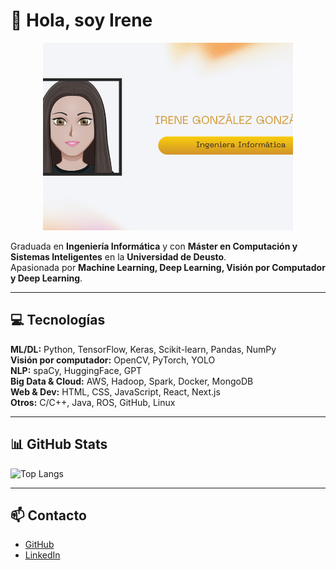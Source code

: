 # 👋 Hola, soy Irene

<p align="center">
  <img src="1.png" width="400" height="300" style="object-fit: cover;" />
</p>

Graduada en **Ingeniería Informática** y con  **Máster en Computación y Sistemas Inteligentes** en la **Universidad de Deusto**.  
Apasionada por **Machine Learning, Deep Learning, Visión por Computador y Deep Learning**.

---

## 💻 Tecnologías
**ML/DL:** Python, TensorFlow, Keras, Scikit-learn, Pandas, NumPy  
**Visión por computador:** OpenCV, PyTorch, YOLO  
**NLP:** spaCy, HuggingFace, GPT  
**Big Data & Cloud:** AWS, Hadoop, Spark, Docker, MongoDB  
**Web & Dev:** HTML, CSS, JavaScript, React, Next.js  
**Otros:** C/C++, Java, ROS, GitHub, Linux  

---

## 📊 GitHub Stats
![Top Langs](https://github-readme-stats.vercel.app/api/top-langs/?username=IreeneGG&hide_progress=true&theme=tokyonight)

---

## 📫 Contacto
- [GitHub](https://github.com/IreeneGG)  
- [LinkedIn](https://www.linkedin.com/in/irene-gonz%C3%A1lez-gonz%C3%A1lez-97344b2b7/)


